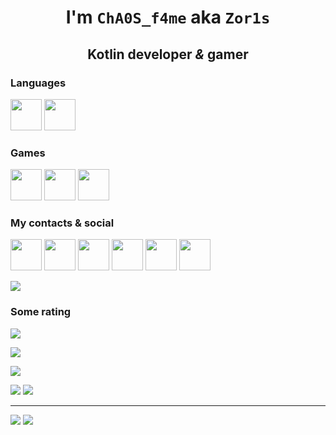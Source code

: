 <h1 align="center">I'm <code>ChA0S_f4me</code> aka <code>Zor1s</code></h1>
<h2 align="center">Kotlin developer <i>&</i> gamer</h2>

### Languages
<img src="https://i.imgur.com/YrghsTw.png" width="50"> <img src="https://i.imgur.com/qKwwYJj.png" width="50">

### Games
<img src="https://i.imgur.com/1tAdOT1.png" width="50"> <img src="https://i.imgur.com/CodREKq.png" width="50"> <img src="https://i.imgur.com/1z0BdNk.jpg" width="50">

### My contacts & social
[<img src="https://i.imgur.com/DWJroXT.png" width="50">](https://t.me/zor1s)
[<img src="https://i.imgur.com/khBvraT.png" width="50">](https://vk.com/zor1s_dev)
[<img src="https://i.imgur.com/GdjY8tH.png" width="50">](https://www.youtube.com/channel/UClXEtELHc6OCBdV4yb2UBtA)
[<img src="https://i.imgur.com/iiN3qIc.png" width="50">](https://stackoverflow.com/users/14396165/zor1s)
[<img src="https://i.imgur.com/KtPxVZS.png" width="50">](https://steamcommunity.com/id/cha0s_f4me)
[<img src="https://i.imgur.com/Et5AJpz.png" width="50">](https://open.spotify.com/user/d6mqvxnjdu15gc8kifkasv079?si=783b54284f5f46bc)

![](https://img.shields.io/badge/Discord-Zor1s%230001-7289da?style=flat-square)

### Some rating

![](https://img.shields.io/youtube/channel/subscribers/UClXEtELHc6OCBdV4yb2UBtA?logo=youtube&logoColor=red&style=flat-square)

![](https://img.shields.io/github/stars/zor1s?logo=github&style=flat-square)

![](https://img.shields.io/reddit/user-karma/combined/cha0s_f4me?logo=reddit&style=flat-square)

![](https://img.shields.io/discord/887053157253906502?label=Secret%20Lab&logo=discord&style=flat-square)
![](https://img.shields.io/discord/924049497762459728?label=Fence%20MC&logo=discord&style=flat-square)

---

![](https://github-readme-stats.vercel.app/api?username=zor1s&show_icons=true&theme=tokyonight&hide_border=true&locale=ru&custom_title=Оценка%20моего%20профиля&bg_color=30,202020,151515)
![](https://github-readme-stats.vercel.app/api/top-langs/?username=zor1s&layout=compact&show_icons=true&theme=tokyonight&hide_border=true&locale=ru&custom_title=Мои%20языки&langs_count=10&bg_color=30,202020,151515)
